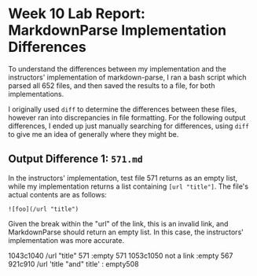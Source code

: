 # Week 10 Lab Report: MarkdownParse Implementation Differences

To understand the differences between my implementation and the instructors' implementation of markdown-parse, I ran a bash script which parsed all 652 files, and then saved the results to a file, for both implementations. 

I originally used `diff` to determine the differences between these files, however ran into discrepancies in file formatting. For the following output differences, I ended up just manually searching for differences, using `diff` to give me an idea of generally where they might be.


## Output Difference 1: `571.md`
In the instructors' implementation, test file 571 returns as an empty list, while my implementation returns a list containing `[url "title"]`. The file's actual contents are as follows:

```
![foo](/url "title")
```

Given the break within the "url" of the link, this is an invalid link, and MarkdownParse should return an empty list. In this case, the instructors' implementation was more accurate.









1043c1040        /url "title" 571   :empty 571
1053c1050         not a link  :empty 567
921c910         /url 'title "and" title'    : empty508